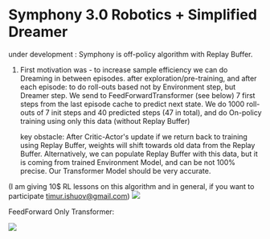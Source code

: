 # Symphony 3.0 Robotics + Simplified Dreamer

under development :
Symphony is off-policy algorithm with Replay Buffer.

1) First motivation was - to increase sample efficiency we can do Dreaming in between episodes. after exploration/pre-training, and after each episode:
   to do roll-outs based not by Environment step, but Dreamer step. We send to FeedForwardTransformer (see below) 7 first steps from the last episode cache to predict next state.
   We do 1000 roll-outs of 7 init steps and 40 predicted steps (47 in total), and do On-policy training using only this data (without Replay Buffer)

   key obstacle: After Critic-Actor's update if we return back to training using Replay Buffer, weights will shift towards old data from the Replay Buffer.
   Alternatively, we can populate Replay Buffer with this data, but it is coming from trained Environment Model, and can be not 100% precise. Our Transformer Model should be very accurate.

(I am giving 10$ RL lessons on this algorithm and in general, if you want to participate timur.ishuov@gmail.com)
[<img src="https://github.com/timurgepard/Simphony/assets/13238473/7fcb2907-0741-4aa9-9b7c-5da7b25bc330">](https://www.youtube.com/watch?v=_lIypdb3eHs)





FeedForward Only Transformer:


[<img src="https://github.com/timurgepard/Simphony/assets/13238473/849ec01d-13b4-4fb6-9efd-b6bcb97bb553">](https://www.youtube.com/watch?v=7VNAL4YQEqs)


